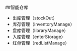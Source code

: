 ##智能仓库
- 出库管理（stockOut）
- 库存管理（inventoryManage）
- 盘库管理（libraryManage）
- 入库管理（enterStorage）
- 红单管理（redListManage）
